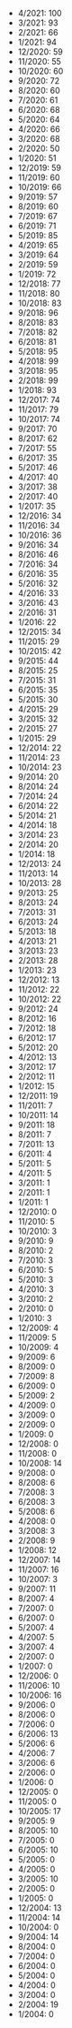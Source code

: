 *  4/2021: 100
*  3/2021: 93
*  2/2021: 66
*  1/2021: 94
*  12/2020: 59
*  11/2020: 55
*  10/2020: 60
*  9/2020: 72
*  8/2020: 60
*  7/2020: 61
*  6/2020: 68
*  5/2020: 64
*  4/2020: 66
*  3/2020: 68
*  2/2020: 50
*  1/2020: 51
*  12/2019: 59
*  11/2019: 60
*  10/2019: 66
*  9/2019: 57
*  8/2019: 60
*  7/2019: 67
*  6/2019: 71
*  5/2019: 85
*  4/2019: 65
*  3/2019: 64
*  2/2019: 59
*  1/2019: 72
*  12/2018: 77
*  11/2018: 80
*  10/2018: 83
*  9/2018: 96
*  8/2018: 83
*  7/2018: 82
*  6/2018: 81
*  5/2018: 95
*  4/2018: 99
*  3/2018: 95
*  2/2018: 99
*  1/2018: 93
*  12/2017: 74
*  11/2017: 79
*  10/2017: 74
*  9/2017: 70
*  8/2017: 62
*  7/2017: 55
*  6/2017: 35
*  5/2017: 46
*  4/2017: 40
*  3/2017: 38
*  2/2017: 40
*  1/2017: 35
*  12/2016: 34
*  11/2016: 34
*  10/2016: 36
*  9/2016: 34
*  8/2016: 46
*  7/2016: 34
*  6/2016: 35
*  5/2016: 32
*  4/2016: 33
*  3/2016: 43
*  2/2016: 31
*  1/2016: 22
*  12/2015: 34
*  11/2015: 29
*  10/2015: 42
*  9/2015: 44
*  8/2015: 25
*  7/2015: 31
*  6/2015: 35
*  5/2015: 30
*  4/2015: 29
*  3/2015: 32
*  2/2015: 27
*  1/2015: 29
*  12/2014: 22
*  11/2014: 23
*  10/2014: 23
*  9/2014: 20
*  8/2014: 24
*  7/2014: 24
*  6/2014: 22
*  5/2014: 21
*  4/2014: 18
*  3/2014: 23
*  2/2014: 20
*  1/2014: 18
*  12/2013: 24
*  11/2013: 14
*  10/2013: 28
*  9/2013: 25
*  8/2013: 24
*  7/2013: 31
*  6/2013: 24
*  5/2013: 18
*  4/2013: 21
*  3/2013: 23
*  2/2013: 28
*  1/2013: 23
*  12/2012: 13
*  11/2012: 22
*  10/2012: 22
*  9/2012: 24
*  8/2012: 16
*  7/2012: 18
*  6/2012: 17
*  5/2012: 20
*  4/2012: 13
*  3/2012: 17
*  2/2012: 11
*  1/2012: 15
*  12/2011: 19
*  11/2011: 7
*  10/2011: 14
*  9/2011: 18
*  8/2011: 7
*  7/2011: 13
*  6/2011: 4
*  5/2011: 5
*  4/2011: 5
*  3/2011: 1
*  2/2011: 1
*  1/2011: 1
*  12/2010: 0
*  11/2010: 5
*  10/2010: 3
*  9/2010: 9
*  8/2010: 2
*  7/2010: 3
*  6/2010: 5
*  5/2010: 3
*  4/2010: 3
*  3/2010: 2
*  2/2010: 0
*  1/2010: 3
*  12/2009: 4
*  11/2009: 5
*  10/2009: 4
*  9/2009: 6
*  8/2009: 0
*  7/2009: 8
*  6/2009: 0
*  5/2009: 2
*  4/2009: 0
*  3/2009: 0
*  2/2009: 0
*  1/2009: 0
*  12/2008: 0
*  11/2008: 0
*  10/2008: 14
*  9/2008: 0
*  8/2008: 6
*  7/2008: 3
*  6/2008: 3
*  5/2008: 6
*  4/2008: 0
*  3/2008: 3
*  2/2008: 9
*  1/2008: 12
*  12/2007: 14
*  11/2007: 16
*  10/2007: 3
*  9/2007: 11
*  8/2007: 4
*  7/2007: 0
*  6/2007: 0
*  5/2007: 4
*  4/2007: 5
*  3/2007: 4
*  2/2007: 0
*  1/2007: 0
*  12/2006: 0
*  11/2006: 10
*  10/2006: 16
*  9/2006: 0
*  8/2006: 0
*  7/2006: 0
*  6/2006: 13
*  5/2006: 6
*  4/2006: 7
*  3/2006: 6
*  2/2006: 0
*  1/2006: 0
*  12/2005: 0
*  11/2005: 0
*  10/2005: 17
*  9/2005: 9
*  8/2005: 10
*  7/2005: 0
*  6/2005: 10
*  5/2005: 0
*  4/2005: 0
*  3/2005: 10
*  2/2005: 0
*  1/2005: 0
*  12/2004: 13
*  11/2004: 14
*  10/2004: 0
*  9/2004: 14
*  8/2004: 0
*  7/2004: 0
*  6/2004: 0
*  5/2004: 0
*  4/2004: 0
*  3/2004: 0
*  2/2004: 19
*  1/2004: 0